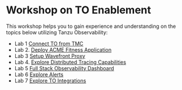 
# **Workshop on TO Enablement**

This workshop helps you to gain experience and understanding on the topics below utilizing Tanzu Observability: 

- Lab 1  [Connect TO from TMC](./TO-Lab-Module-1.md)
- Lab 2.  [Deploy ACME Fitness Application](./TO-Lab-Module-2.md)
- Lab 3  [Setup Wavefront Proxy](./TO-Lab-Module-3.md)
- Lab 4.  [Explore Distributed Tracing Capabilities](./TO-Lab-Module-4.md)
- Lab 5  [Full Stack Observability Dashboard](./TO-Lab-Module-5.md)
- Lab 6  [Explore Alerts](./TO-Lab-Module-6.md)
- Lab 7  [Explore TO Integrations](./TO-Lab-Module-7.md)
